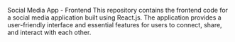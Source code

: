 Social Media App - Frontend
This repository contains the frontend code for a social media application built using React.js. 
The application provides a user-friendly interface and essential features for users to connect, share, and interact with each other.
